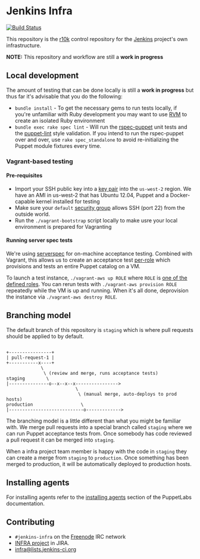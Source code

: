 # Jenkins Infra

[![Build
Status](https://jenkins.ci.cloudbees.com/buildStatus/icon?job=infra/jenkins-infra)](https://jenkins.ci.cloudbees.com/job/infra/job/jenkins-infra/)

This repository is the [r10k](https://github.com/adrienthebo/r10k) control
repository for the [Jenkins](https://jenkins-ci.org) project's own
infrastructure.

**NOTE:** This repository and workflow are still a **work in progress**

## Local development

The amount of testing that can be done locally is still a **work in progress**
but thus far it's advisable that you do the following:

 * `bundle install` - To get the necessary gems to run tests locally, if you're
   unfamiliar with Ruby development you may want to use [RVM](http://rvm.io/)
   to create an isolated Ruby environment
 * `bundle exec rake spec lint` - Will run the
   [rspec-puppet](http://rspec-puppet) unit tests and the
   [puppet-lint](http://puppet-lint.com) style validation. If you intend to run
   the rspec-puppet over and over, use `rake spec_standalone` to avoid
   re-initializing the Puppet module fixtures every time.

### Vagrant-based testing

#### Pre-requisites

 * Import your SSH public key into a [key
   pair](http://docs.aws.amazon.com/AWSEC2/latest/UserGuide/ec2-key-pairs.html)
   into the `us-west-2` region. We have an AMI in us-west-2 that has Ubuntu 12.04,
   Puppet and a Docker-capable kernel installed for testing
 * Make sure your `default` [security
   group](http://docs.aws.amazon.com/AWSEC2/latest/UserGuide/using-network-security.html)
   allows SSH (port 22) from the outside world.
 * Run the `./vagrant-bootstrap` script locally to make usre your local
   environment is prepared for Vagranting

#### Running server spec tests

We're using [serverspec](http://serverspec.org) for on-machine acceptance
testing. Combined with Vagrant, this allows us to create an acceptance test
[per-role](dist/role/manifests) which
provisions and tests an entire Puppet catalog on a VM.

To launch a test instance, `./vagrant-aws up ROLE` where `ROLE` is [one of the defined roles](dist/role/manifests).
You can rerun tests with `./vagrant-aws provision ROLE` repeatedly while the VM is up and running. When it's all done,
deprovision the instance via `./vagrant-aws destroy ROLE`.


## Branching model

The default branch of this repository is `staging` which is where pull requests
should be applied to by default.


```

+----------------+
| pull-request-1 |
+-----------x----+
             \
              \ (review and merge, runs acceptance tests)
staging        \
|---------------o--x--x--x---------------->
                          \
                           \ (manual merge, auto-deploys to prod hosts)
production                  \
|----------------------------o------------->
```

The branching model is a little different than what you might be familiar with.
We merge pull requests into a special branch called `staging` where we can run
Puppet acceptance tests from. Once somebody has code reviewed a pull request it
can be merged into `staging`.

When a infra project team member is happy with the code in `staging` they can
create a merge from `staging` to `production`. Once something has been merged
to production, it will be automatically deployed to production hosts.

## Installing agents

For installing agents refer to the [installing agents](http://docs.puppetlabs.com/pe/latest/install_basic.html#installing-agents) section of the PuppetLabs documentation.

## Contributing

* `#jenkins-infra` on the [Freenode](http://freenode.net) IRC network
*  [INFRA project](https://issues.jenkins-ci.org/browse/INFRA) in JIRA.
* [infra@lists.jenkins-ci.org](http://lists.jenkins-ci.org/mailman/listinfo/jenkins-infra)

